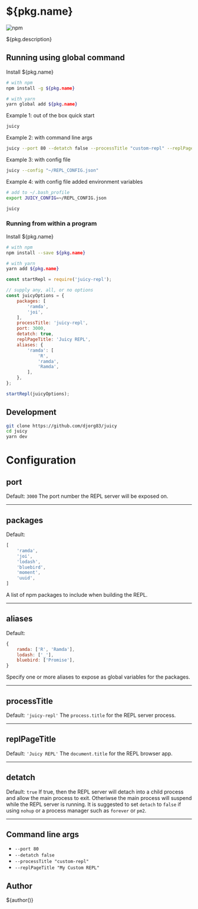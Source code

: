 # ${pkg.name}

![npm](https://img.shields.io/badge/version-${pkg.version}-green.svg)

${pkg.description}

## Running using global command

Install ${pkg.name}
``` bash
# with npm
npm install -g ${pkg.name}

# with yarn
yarn global add ${pkg.name}
```

Example 1: out of the box quick start
``` bash
juicy
```

Example 2: with command line args
``` bash
juicy --port 80 --detatch false --processTitle "custom-repl" --replPageTitle "My Custom REPL"
```

Example 3: with config file
``` bash
juicy --config "~/REPL_CONFIG.json"
```

Example 4: with config file added environment variables
``` bash
# add to ~/.bash_profile
export JUICY_CONFIG=~/REPL_CONFIG.json
```
``` bash
juicy
```

### Running from within a program

Install ${pkg.name}
``` bash
# with npm
npm install --save ${pkg.name}

# with yarn
yarn add ${pkg.name}
```

``` javascript
const startRepl = require('juicy-repl');

// supply any, all, or no options
const juicyOptions = {
    packages: [
        'ramda',
        'joi',
    ],
    processTitle: 'juicy-repl',
    port: 3000,
    detatch: true,
    replPageTitle: 'Juicy REPL',
    aliases: {
        'ramda': [
            'R',
            'ramda',
            'Ramda',
        ],
    },
};

startRepl(juicyOptions);
```

## Development
``` bash
git clone https://github.com/djorg83/juicy
cd juicy
yarn dev
```

# Configuration

## port
Default: `3000`
The port number the REPL server will be exposed on.

----

## packages
Default:
``` javascript
[
    'ramda',
    'joi',
    'lodash',
    'bluebird',
    'moment',
    'uuid',
]
```
A list of npm packages to include when building the REPL.

----

## aliases
Default:
``` javascript
{
    ramda: ['R', 'Ramda'],
    lodash: ['_'],
    bluebird: ['Promise'],
}
```
Specify one or more aliases to expose as global variables for the packages.

----

## processTitle
Default: `'juicy-repl'`
The `process.title` for the REPL server process.

----

## replPageTitle
Default: `'Juicy REPL'`
The `document.title` for the REPL browser app.

----

## detatch
Default: `true`
If true, then the REPL server will detach into a child process and allow the main process to exit. Otheriwse the main process will suspend while the REPL server is running. It is suggested to set `detach` to `false` if using `nohup` or a process manager such as `forever` or `pm2`.

----

## Command line args
- `--port 80`
- `--detatch false`
- `--processTitle "custom-repl"`
- `--replPageTitle "My Custom REPL"`

## Author

${author()}